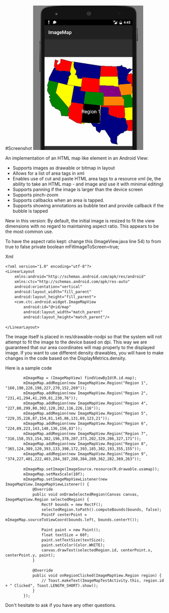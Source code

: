 #Screenshot
![alt tag](https://github.com/abdallaadelessa/AndroidImageMap/blob/workaround/screen%20shot.gif)

An implementation of an HTML map like element in an Android View:

- Supports images as drawable or bitmap in layout
- Allows for a list of area tags in xml
- Enables use of cut and paste HTML area tags to a resource xml  (ie, the ability to take an HTML map - and image and use it with minimal editing)
- Supports panning if the image is larger than the device screen
- Supports pinch-zoom
- Supports callbacks when an area is tapped.
- Supports showing annotations as bubble text and provide callback if the bubble is tapped


New in this version:
By default, the initial image is resized to fit the view dimensions with no regard to maintaining aspect ratio.  This appears to be the most common use.  

To have the aspect ratio kept:
change this (ImageView.java line 54) to from true to false
private boolean mFitImageToScreen=true;  

Xml
```
<?xml version="1.0" encoding="utf-8"?>
<LinearLayout
    xmlns:android="http://schemas.android.com/apk/res/android"
    xmlns:ctc="http://schemas.android.com/apk/res-auto"
    android:orientation="vertical"
    android:layout_width="fill_parent"
    android:layout_height="fill_parent">
    <com.ctc.android.widget.ImageMapView
        android:id="@+id/map"
        android:layout_width="match_parent"
        android:layout_height="match_parent"/>

</LinearLayout>
```
The image itself is placed in res/drawable-nodpi so that the system will not attempt to fit the image to the device based on dpi. This way we are guaranteed that our area coordinates will map properly to the displayed image.  If you want to use different density drawables, you will have to make changes in the code based on the DisplayMetrics.density.

Here is a sample code
```
        mImageMap = (ImageMapView) findViewById(R.id.map);
        mImageMap.addRegion(new ImageMapView.Region("Region 1", "160,190,228,198,227,270,152,269"));
        mImageMap.addRegion(new ImageMapView.Region("Region 2", "231,41,294,41,299,81,230,76"));
        mImageMap.addRegion(new ImageMapView.Region("Region 4", "227,80,299,80,302,120,282,116,226,116"));
        mImageMap.addRegion(new ImageMapView.Region("Region 5", "229,35,226,87,154,81,145,86,131,69,123,21"));
        mImageMap.addRegion(new ImageMapView.Region("Region 6", "224,89,223,143,148,136,156,83"));
        mImageMap.addRegion(new ImageMapView.Region("Region 7", "316,158,353,154,382,196,378,207,373,202,329,206,327,171"));
        mImageMap.addRegion(new ImageMapView.Region("Region 8", "365,124,389,120,393,133,398,172,393,185,382,193,355,155"));
        mImageMap.addRegion(new ImageMapView.Region("Region 9", "374,227,401,222,403,284,387,288,384,280,362,282,369,263"));

        mImageMap.setImage(ImageSource.resource(R.drawable.usamap));
        mImageMap.setMaxScale(10f);
        mImageMap.setImageMapViewListener(new ImageMapView.ImageMapViewListener() {
            @Override
            public void onDrawSelectedRegion(Canvas canvas, ImageMapView.Region selectedRegion) {
                RectF bounds = new RectF();
                selectedRegion.toPath().computeBounds(bounds, false);
                PointF centerPoint = mImageMap.sourceToViewCoord(bounds.left, bounds.centerY());

                Paint paint = new Paint();
                float textSize = 60f;
                paint.setTextSize(textSize);
                paint.setColor(Color.WHITE);
                canvas.drawText(selectedRegion.id, centerPoint.x, centerPoint.y, paint);
            }

            @Override
            public void onRegionClicked(ImageMapView.Region region) {
                // Toast.makeText(ImageMapTestActivity.this, region.id + " Clicked", Toast.LENGTH_SHORT).show();
            }
        });
```
Don't hesitate to ask if you have any other questions.
